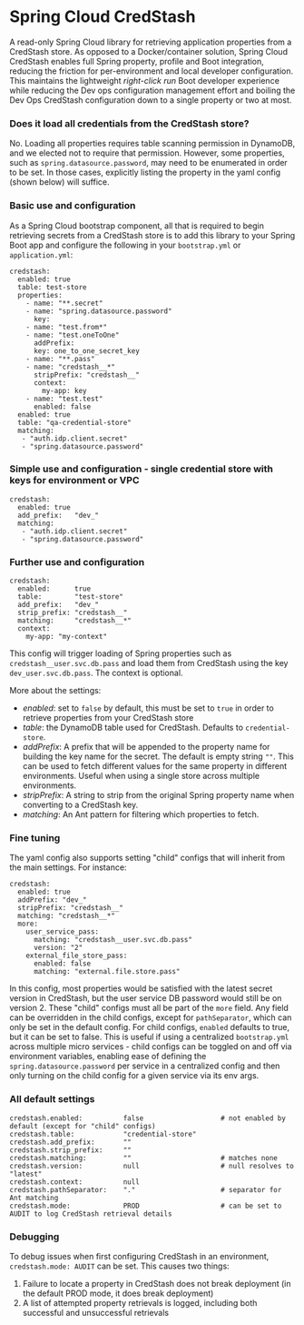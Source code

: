 # Spring Cloud CredStash
A read-only Spring Cloud library for retrieving application
 properties from a CredStash store. As opposed to a Docker/container solution, Spring Cloud CredStash
 enables full Spring property, profile and Boot integration, reducing
 the friction for per-environment and local developer configuration. This maintains
  the lightweight _right-click run_ Boot developer experience while reducing the Dev ops
  configuration management effort and boiling the Dev Ops CredStash configuration down
  to a single property or two at most.
 
### Does it load all credentials from the CredStash store?
No. Loading all properties requires table scanning permission in DynamoDB, and we elected not to require
that permission. However, some properties, such as `spring.datasource.password`, may need to be enumerated in order
to be set. In those cases, explicitly listing the property in the yaml config (shown below) will suffice. 
 
### Basic use and configuration
As a Spring Cloud bootstrap component, all that is required to begin retrieving
secrets from a CredStash store is to add this library to your Spring Boot app and
configure the following in your `bootstrap.yml` or `application.yml`:

    credstash:
      enabled: true
      table: test-store
      properties:
        - name: "**.secret"
        - name: "spring.datasource.password"
          key: 
        - name: "test.from*"
        - name: "test.oneToOne"
          addPrefix:
          key: one_to_one_secret_key
        - name: "**.pass"
        - name: "credstash__*"
          stripPrefix: "credstash__"
          context:
            my-app: key
        - name: "test.test"
          enabled: false
      enabled: true
      table: "qa-credential-store"
      matching:
       - "auth.idp.client.secret"
       - "spring.datasource.password"

### Simple use and configuration - single credential store with keys for environment or VPC

    credstash:
      enabled: true
      add_prefix:   "dev_"
      matching:
       - "auth.idp.client.secret"
       - "spring.datasource.password"


### Further use and configuration

    credstash:
      enabled:      true
      table:        "test-store"
      add_prefix:   "dev_"
      strip_prefix: "credstash__"
      matching:     "credstash__*"
      context:
        my-app: "my-context"
      
This config will trigger loading of Spring properties such as `credstash__user.svc.db.pass` and load them
from CredStash using the key `dev_user.svc.db.pass`. The context is optional.

More about the settings:

- _enabled_: set to `false` by default, this must be set to `true` in order to retrieve properties
from your CredStash store
- _table_: the DynamoDB table used for CredStash. Defaults to `credential-store`.
- _addPrefix_: A prefix that will be appended to the property name for building the key name for the 
secret. The default is empty string `""`. This can be used to fetch different values for the same
property in different environments. Useful when using a single store across multiple environments.
- _stripPrefix_: A string to strip from the original Spring property name when converting to a CredStash key.
- _matching_: An Ant pattern for filtering which properties to fetch. 

### Fine tuning
The yaml config also supports setting "child" configs that will inherit from the main settings. For instance:

    credstash:
      enabled: true
      addPrefix: "dev_"
      stripPrefix: "credstash__"
      matching: "credstash__*"
      more:
        user_service_pass:
          matching: "credstash__user.svc.db.pass"
          version: "2"
        external_file_store_pass:
          enabled: false
          matching: "external.file.store.pass"

In this config, most properties would be satisfied with the latest secret version in CredStash, but
the user service DB password would still be on version 2. These "child" configs must all be part of the `more` field.
Any field can be overridden in the child configs, except for `pathSeparator`, which can only be set in 
the default config. For child configs, `enabled` defaults to true, but it can be set to false. This is useful
if using a centralized `bootstrap.yml` across multiple micro services - child configs can be toggled on and
off via environment variables, enabling ease of defining the `spring.datasource.password` per service in
a centralized config and then only turning on the child config for a given service via its env args.

### All default settings

    credstash.enabled:          false                   # not enabled by default (except for "child" configs)
    credstash.table:            "credential-store"
    credstash.add_prefix:       ""
    credstash.strip_prefix:     ""
    credstash.matching:         ""                      # matches none
    credstash.version:          null                    # null resolves to "latest"
    credstash.context:          null
    credstash.pathSeparator:    "."                     # separator for Ant matching
    credstash.mode:             PROD                    # can be set to AUDIT to log CredStash retrieval details

### Debugging

To debug issues when first configuring CredStash in an environment, `credstash.mode: AUDIT` can be set. This causes 
two things:

   1) Failure to locate a property in CredStash does not break deployment (in the default PROD mode, it does break deployment)
   1) A list of attempted property retrievals is logged, including both successful and unsuccessful retrievals
